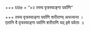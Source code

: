 +++
title = "०२ तस्य वृत्रस्याङ्गा पर्वाणि"

+++
तस्य वृत्रस्याङ्गा पर्वाणि शरीराण्य् अभज्यन्त ।  
एतानि वै वृत्रस्याङ्गा पर्वाणि शरीराणि यद् इमे पर्वताः ॥